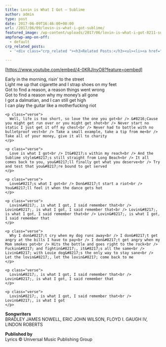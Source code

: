 ```yaml
---
title: Lovin is What I Got – Sublime
author: admin
type: post
date: 2017-06-09T16:46:00+00:00
url: /2017/06/09/lovin-is-what-i-got-sublime/
featured_image: /wp-content/uploads/2017/06/lovin-is-what-i-got-8211-sublime.jpg
ampforwp-amp-on-off:
  - default
crp_related_posts:
  - '<div class="crp_related "><h3>Related Posts:</h3><ul><li><a href="https://scdhub.org/2017/12/25/wastewater-treatment-and-biosolids-management/"    ><img src="https://scdhub.org/wp-content/uploads/2017/12/wastewater-treatment-and-biosoli-150x150.jpg" alt="Wastewater treatment and Biosolids management" title="Wastewater treatment and Biosolids management" width="150" height="150" class="crp_thumb crp_featured" /><span class="crp_title">Wastewater treatment and Biosolids management</span></a></li><li><a href="https://scdhub.org/2017/12/29/walking-in-sabinas-shoes-world-vision/"    ><img src="https://scdhub.org/wp-content/uploads/2017/12/walking-in-sabinas-shoes-world-v-150x150.jpg" alt="Walking in Sabinas Shoes &#8211; World Vision" title="Walking in Sabinas Shoes &#8211; World Vision" width="150" height="150" class="crp_thumb crp_featured" /><span class="crp_title">Walking in Sabinas Shoes &#8211; World Vision</span></a></li><li><a href="https://scdhub.org/2017/07/28/8006/"    ><img src="https://scdhub.org/wp-content/uploads/2017/07/hqdefault-150x150.jpg" alt="Music" title="Music" width="150" height="150" class="crp_thumb crp_featured" /><span class="crp_title">Music</span></a></li><li><a href="https://scdhub.org/2018/01/06/household-and-neighborhood-sanitation-infrastructures-excreta-wastewater-disposal-in-developing-countries/"    ><img src="https://scdhub.org/wp-content/plugins/contextual-related-posts/default.png" alt="Household and neighborhood Sanitation Infrastructures: Excreta, wastewater disposal in developing countries" title="Household and neighborhood Sanitation Infrastructures: Excreta, wastewater disposal in developing countries" width="150" height="150" class="crp_thumb crp_default" /><span class="crp_title">Household and neighborhood Sanitation&hellip;</span></a></li><li><a href="https://scdhub.org/2017/08/11/kombucha-social-venture-health-beverage-company-community-success-prototype/"    ><img src="https://scdhub.org/wp-content/uploads/2017/08/kombucha-social-venture-health-beverage-company-community-success-prototype-150x150.jpg" alt="Kombucha Social Venture Health Beverage Company Community Success Prototype" title="Kombucha Social Venture Health Beverage Company Community Success Prototype" width="150" height="150" class="crp_thumb crp_featured" /><span class="crp_title">Kombucha Social Venture Health Beverage Company&hellip;</span></a></li><li><a href="https://scdhub.org/2017/07/30/nuclear-testing-footage-music-by-gigi-shibabaw-washintu/"    ><img src="https://scdhub.org/wp-content/uploads/2017/07/nuclear-testing-footage-music-by-gigi-shibabaw-washintu-150x150.jpg" alt="Cultuer- Music &#8211; Ethiopian (Music by Gigi Shibabaw-Washintu)" title="Cultuer- Music &#8211; Ethiopian (Music by Gigi Shibabaw-Washintu)" width="150" height="150" class="crp_thumb crp_featured" /><span class="crp_title">Cultuer- Music &#8211; Ethiopian (Music by Gigi&hellip;</span></a></li></ul><div class="crp_clear"></div></div>'

---
```

[https://www.youtube.com/embed/4-0KRJlnyO8?feature=oembed]

<div class="lyrics-body">
  <div id="lyrics-body-text" class="js-lyric-text invalid-selection">
    <p class="verse">
      Early in the morning, risin&#8217; to the street<br /> Light me up that cigarette and I strap shoes on my feet<br /> Got to find a reason, a reason things went wrong<br /> Got to find a reason why my money&#8217;s all gone<br /> I got a dalmatian, and I can still get high<br /> I can play the guitar like a motherfucking riot
    </p>
    
    <p class="verse">
      Well, life is too short, so love the one you got<br /> &#8216;Cause you might get run over or you might get shot<br /> Never start no static I just get it off my chest<br /> Never had to battle with no bulletproof vest<br /> Take a small example, take a tip from me<br /> Take all of your money, give it all to charity
    </p>
    
    <p class="verse">
      Love is what I got<br /> It&#8217;s within my reach<br /> And the Sublime style&#8217;s still straight from Long Beach<br /> It all comes back to you, you&#8217;ll finally get what you deserve<br /> Try and test that you&#8217;re bound to get served
    </p>
    
    <p class="verse">
      Love&#8217;s what I got<br /> Don&#8217;t start a riot<br /> You&#8217;ll feel it when the dance gets hot
    </p>
    
    <p class="verse">
      Lovin&#8217;, is what I got, I said remember that<br /> Lovin&#8217;, is what I got, I said remember that<br /> Lovin&#8217;, is what I got, I said remember that<br /> Lovin&#8217;, is what I got, I said remember that
    </p>
    
    <p class="verse">
      Why I don&#8217;t cry when my dog runs away<br /> I don&#8217;t get angry at the bills I have to pay<br /> I don&#8217;t get angry when my Mom smokes pot<br /> Hits the bottle and goes right to the rock<br /> Fuckin&#8217; and fightin&#8217;, it&#8217;s all the same<br /> Livin&#8217; with Louie dog&#8217;s the only way to stay sane<br /> Let the lovin&#8217;, let the lovin&#8217; come back to me
    </p>
    
    <p class="verse">
      Lovin&#8217;, is what I got, I said remember that<br /> Lovin&#8217;, is what I got, I said remember that
    </p>
    
    <p class="verse">
      Lovin&#8217;, is what I got, I said remember that<br /> Lovin&#8217;, is what I got
    </p>
  </div>
</div>

<p class="writers">
  <strong>Songwriters</strong><br /> BRADLEY JAMES NOWELL, ERIC JOHN WILSON, FLOYD I. GAUGH IV, LINDON ROBERTS
</p>

<p class="writers">
  <strong>Published by</strong><br /> Lyrics © Universal Music Publishing Group
</p>

&nbsp;